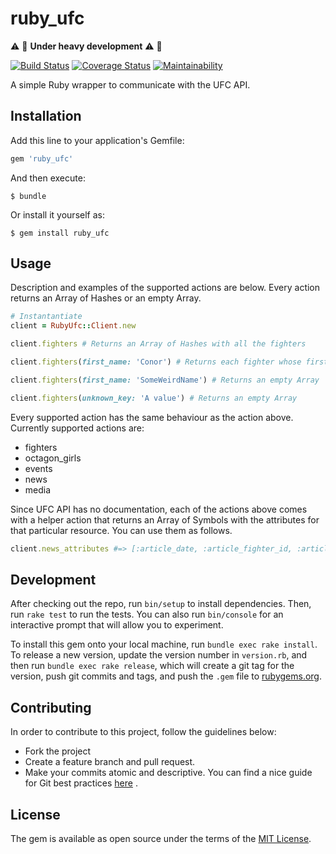 # ruby_ufc

:warning: :construction: **Under heavy development** :warning: :construction:

[![Build Status](https://travis-ci.org/kiriakosv/ruby_ufc.svg?branch=master)](https://travis-ci.org/kiriakosv/ruby_ufc)
[![Coverage Status](https://coveralls.io/repos/github/kiriakosv/ruby_ufc/badge.svg?branch=master)](https://coveralls.io/github/kiriakosv/ruby_ufc?branch=master)
[![Maintainability](https://api.codeclimate.com/v1/badges/2c5d82e2464d857bd494/maintainability)](https://codeclimate.com/github/kiriakosv/ruby_ufc/maintainability)

A simple Ruby wrapper to communicate with the UFC API.

## Installation

Add this line to your application's Gemfile:

```ruby
gem 'ruby_ufc'
```

And then execute:

    $ bundle

Or install it yourself as:

    $ gem install ruby_ufc

## Usage

Description and examples of the supported actions are below. Every action returns an Array of Hashes or an empty Array.

```ruby
# Instantantiate
client = RubyUfc::Client.new

client.fighters # Returns an Array of Hashes with all the fighters

client.fighters(first_name: 'Conor') # Returns each fighter whose first name is Conor

client.fighters(first_name: 'SomeWeirdName') # Returns an empty Array

client.fighters(unknown_key: 'A value') # Returns an empty Array
```

Every supported action has the same behaviour as the action above. Currently
supported actions are:
* fighters
* octagon_girls
* events
* news
* media

Since UFC API has no documentation, each of the actions above comes with a
helper action that returns an Array of Symbols with the attributes for that
particular resource. You can use them as follows.

```ruby
client.news_attributes #=> [:article_date, :article_fighter_id, :article_media_id, :author, :created, :external_url, :external_url_text, :featured_news_category, :id, :introduction, :keyword_ids, :last_modified, :published_start_date, :thumbnail, :title, :url_name]
```

## Development

After checking out the repo, run `bin/setup` to install dependencies. Then, run `rake test` to run the tests. You can also run `bin/console` for an interactive prompt that will allow you to experiment.

To install this gem onto your local machine, run `bundle exec rake install`. To release a new version, update the version number in `version.rb`, and then run `bundle exec rake release`, which will create a git tag for the version, push git commits and tags, and push the `.gem` file to [rubygems.org](https://rubygems.org).

## Contributing

In order to contribute to this project, follow the guidelines below:
* Fork the project
* Create a feature branch and pull request.
* Make your commits atomic and descriptive. You can find a nice guide for Git
  best practices [here](https://github.com/agis/git-style-guide) .

## License

The gem is available as open source under the terms of the [MIT License](http://opensource.org/licenses/MIT).
